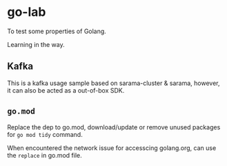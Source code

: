 # go-lab

To test some properties of Golang.

Learning in the way.

## Kafka

This is a kafka usage sample based on sarama-cluster & sarama, however, it can also be acted as a out-of-box SDK.

## `go.mod`

Replace the dep to go.mod, download/update or remove unused packages for `go mod tidy` command.

When encountered the network issue for accesscing golang.org, can use the `replace` in go.mod file.


